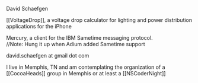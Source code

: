

David Schaefgen

[[VoltageDrop]], a voltage drop calculator for lighting and power distribution applications for the iPhone

Mercury, a client for the IBM Sametime messaging protocol.  
     //Note: Hung it up when Adium added Sametime support

david.schaefgen at gmail dot com

I live in Memphis, TN and am contemplating the organization of a [[CocoaHeads]] group in Memphis or at least a [[NSCoderNight]]